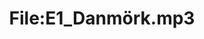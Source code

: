 ---
title: File:E1_Danmörk.mp3
recording of: Danmörk
reading speed: slow
speaker: E
license: CC0
---